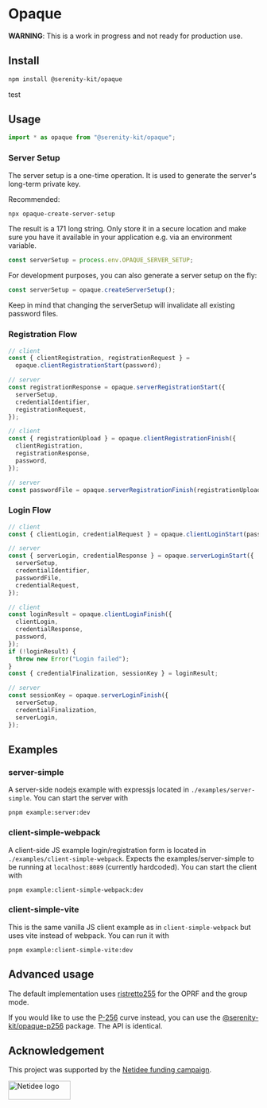 # Opaque

**WARNING**: This is a work in progress and not ready for production use.

## Install

```sh
npm install @serenity-kit/opaque
```

test

## Usage

```ts
import * as opaque from "@serenity-kit/opaque";
```

### Server Setup

The server setup is a one-time operation. It is used to generate the server's long-term private key.

Recommended:

```bash
npx opaque-create-server-setup
```

The result is a 171 long string. Only store it in a secure location and make sure you have it available in your application e.g. via an environment variable.

```ts
const serverSetup = process.env.OPAQUE_SERVER_SETUP;
```

For development purposes, you can also generate a server setup on the fly:

```ts
const serverSetup = opaque.createServerSetup();
```

Keep in mind that changing the serverSetup will invalidate all existing password files.

### Registration Flow

```ts
// client
const { clientRegistration, registrationRequest } =
  opaque.clientRegistrationStart(password);
```

```ts
// server
const registrationResponse = opaque.serverRegistrationStart({
  serverSetup,
  credentialIdentifier,
  registrationRequest,
});
```

```ts
// client
const { registrationUpload } = opaque.clientRegistrationFinish({
  clientRegistration,
  registrationResponse,
  password,
});
```

```ts
// server
const passwordFile = opaque.serverRegistrationFinish(registrationUpload);
```

### Login Flow

```ts
// client
const { clientLogin, credentialRequest } = opaque.clientLoginStart(password);
```

```ts
// server
const { serverLogin, credentialResponse } = opaque.serverLoginStart({
  serverSetup,
  credentialIdentifier,
  passwordFile,
  credentialRequest,
});
```

```ts
// client
const loginResult = opaque.clientLoginFinish({
  clientLogin,
  credentialResponse,
  password,
});
if (!loginResult) {
  throw new Error("Login failed");
}
const { credentialFinalization, sessionKey } = loginResult;
```

```ts
// server
const sessionKey = opaque.serverLoginFinish({
  serverSetup,
  credentialFinalization,
  serverLogin,
});
```

## Examples

### server-simple

A server-side nodejs example with expressjs located in `./examples/server-simple`.
You can start the server with

```
pnpm example:server:dev
```

### client-simple-webpack

A client-side JS example login/registration form is located in `./examples/client-simple-webpack`.
Expects the examples/server-simple to be running at `localhost:8089` (currently hardcoded).
You can start the client with

```
pnpm example:client-simple-webpack:dev
```

### client-simple-vite

This is the same vanilla JS client example as in `client-simple-webpack` but uses vite instead of webpack.
You can run it with

```
pnpm example:client-simple-vite:dev
```

## Advanced usage

The default implementation uses [ristretto255](https://ristretto.group/) for the OPRF and the group mode.

If you would like to use the [P-256](https://docs.rs/p256/latest/p256/) curve instead, you can use the [@serenity-kit/opaque-p256](https://www.npmjs.com/package/@serenity-kit/opaque) package. The API is identical.

## Acknowledgement

This project was supported by the [Netidee funding campaign](https://www.netidee.at/).

<img
  src="https://user-images.githubusercontent.com/223045/225402556-e9f571f3-79fa-4bca-b017-af57d6afe744.jpg"
  alt="Netidee logo"
  width="125"
  height="38"
/>
